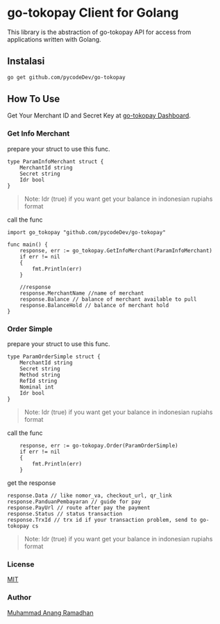 # go-tokopay Client for Golang

This library is the abstraction of go-tokopay API for access from applications written with Golang.

## Instalasi

```bash
go get github.com/pycodeDev/go-tokopay
```

## How To Use
Get Your Merchant ID and Secret Key at [go-tokopay Dashboard](https://dash.go-tokopay.id/pengaturan/secret-key).

### Get Info Merchant
prepare your struct to use this func.
```golang
type ParamInfoMerchant struct {
    MerchantId string
    Secret string
    Idr bool
}
```
> Note:
> Idr (true) if you want get your balance in indonesian rupiahs format

call the func

```golang
import go_tokopay "github.com/pycodeDev/go-tokopay"

func main() {
    response, err := go_tokopay.GetInfoMerchant(ParamInfoMerchant)
    if err != nil
    {
        fmt.Println(err)
    }

    //response
    response.MerchantName //name of merchant
    response.Balance // balance of merchant available to pull
    response.BalanceHold // balance of merchant hold
}
```

### Order Simple
prepare your struct to use this func.
```golang
type ParamOrderSimple struct {
    MerchantId string
    Secret string
    Method string
    RefId string
    Nominal int
    Idr bool
}
```
> Note:
> Idr (true) if you want get your balance in indonesian rupiahs format

call the func

```golang
    response, err := go-tokopay.Order(ParamOrderSimple)
    if err != nil
    {
        fmt.Println(err)
    }
```

get the response

```golang
response.Data // like nomor_va, checkout_url, qr_link
response.PanduanPembayaran // guide for pay
response.PayUrl // route after pay the payment
response.Status // status transaction
response.TrxId // trx id if your transaction problem, send to go-tokopay cs
```
> Note:
> Idr (true) if you want get your balance in indonesian rupiahs format

### License

[MIT](https://github.com/aripadrian/tokovoucher/blob/master/LICENSE)

### Author

[Muhammad Anang Ramadhan](mailto:muhammadanangr@gmail.com)